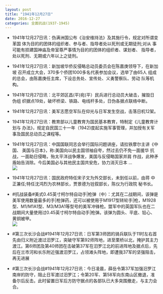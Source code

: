 ```yaml
---
layout: post
title: "1941年12月27日"
date: 2016-12-27
categories: 全面抗战(1937-1945)
---
```


<meta name="referrer" content="no-referrer" />

- 1941年12月27日讯：伪满洲国公布《治安维持法》及其施行令，规定对所谓变革国 体为目的的团体的组织者、参与者、指导者处以死刑或无期徒刑;对从 事可能有损建国神庙及帝室尊严事情为目的的团体的组织者、谋划者、 指导者，处以死刑、无期或六年以上之徒刑。 

- 1941年12月27日讯：新加坡华侨反侵略总动员委员会在陈嘉庚领导下，在新加坡 召开成立大会，370多个侨团1000多名代表参加会议，选举了由65人 组成的总会，由陈嘉庚任主席，下设总务处、宣传处、义勇警察队、劳动 队等机构。 

- 1941年12月27日讯：北平郊区昌(平)宛(平）民兵进行总动员大破击，摧毁日伪组 织据点19处，破坏桥梁、铁路、电线杆多处，日伪各据点联络中断。 

- 1941年12月27日讯：美军志愿空军队在仰光与日军发生空战，击落日机12架。 

- 1941年12月27日讯：教育部以儿童教育为国民基本教育，特制定《儿童教育计划与 办法》，规定自民国三十一年（1942)度起实施军事管理，并加授有关军 事及国民总动员之课程等。 

- 1941年12月27日讯：中国国联同志会举行国际问题讲座，请拉铁摩尔主讲《中国、 美国与日本》，称:美国向以民主国领袖自夸，然过去仍不免一面援华 抗战，一面助日侵略，殆太平洋战争爆发，美国与反侵略国家并肩 作战，此种矛盾始告消除。今后美国必与其他民主国共安危，协力消灭日本 ... <br/><img src="https://ww3.sinaimg.cn/large/aca367d8jw1fb57rdsu1jj20c809zjsl.jpg" />

- 1941年12月27日讯：国民政府特任宋子文为外交部长，未到任以前，由蒋 中正兼任;特任沈鸿烈为农林部长，贾景德为铨叙部长，陈仪为行政院 秘书长。 

- #抗战装备#美式0.45英寸柯尔特自动手|枪弹（中）：尤其在二战期间，该弹是美军使用数量最多的手|枪弹药，还可以被使用于M1917型转轮手|枪，M1928型、M1/M1A1型、M3/M3A1等型号的美军冲锋枪。盟军中的英国军队也在二战期间大量使用过0.45英寸柯尔特自动手|枪弹。该弹为圆头、平底、铅心、黄铜被甲。 <br/><img src="https://ww2.sinaimg.cn/large/aca367d8jw1fb54alghzuj206j0imdhe.jpg" />

- #第三次长沙会战#1941年12月27日讯：日军第3师团的骑兵联队于11时左右首先由归义附近渡过汨罗江，突破守军第92师阵地，进至栗桥以北，掩护其主力渡江。第6师团及第40师团在击破第37军在汨罗江北的前进阵地及据点后，先后在兰市河和长乐附近强渡汨罗江，占领滩头阵地，即遭我37军的坚强阻击，再无进展 

- #第三次长沙会战#1941年12月27日讯：今日凌晨，薛岳令第37军加强汨罗江南岸的防守，阻止日军渡过汨罗江；令第20军、第58军向东南山区撤退，准备尔后反击。此时留置日军后方防守据点的各部队已大多突围撤走，与主力会合。 

